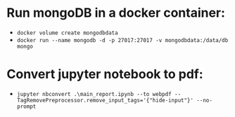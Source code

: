 # Run mongoDB in a docker container:
- `docker volume create mongodbdata`
- `docker run --name mongodb -d -p 27017:27017 -v mongodbdata:/data/db mongo`

# Convert jupyter notebook to pdf:
- `jupyter nbconvert .\main_report.ipynb --to webpdf --TagRemovePreprocessor.remove_input_tags='{"hide-input"}' --no-prompt`
